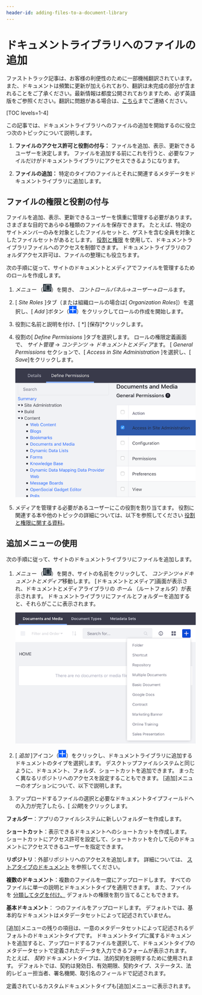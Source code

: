 ```yaml
---
header-id: adding-files-to-a-document-library
---
```


# ドキュメントライブラリへのファイルの追加

<p class="alert alert-info"><span class="wysiwyg-color-blue120">ファストトラック記事は、お客様の利便性のために一部機械翻訳されています。また、ドキュメントは頻繁に更新が加えられており、翻訳は未完成の部分が含まれることをご了承ください。最新情報は都度公開されておりますため、必ず英語版をご参照ください。翻訳に問題がある場合は、<a href="mailto:support-content-jp@liferay.com">こちら</a>までご連絡ください。</span></p>

[TOC levels=1-4]

この記事では、ドキュメントライブラリへのファイルの追加を開始するのに役立つ次のトピックについて説明します。

1.  **ファイルのアクセス許可と役割の付与：** ファイルを追加、表示、更新できるユーザーを決定します。 ファイルを追加する前にこれを行うと、必要なファイルだけがドキュメントライブラリにアクセスできるようになります。

2.  **ファイルの追加：** 特定のタイプのファイルとそれに関連するメタデータをドキュメントライブラリに追加します。

## ファイルの権限と役割の付与

ファイルを追加、表示、更新できるユーザーを慎重に管理する必要があります。 さまざまな目的であらゆる種類のファイルを保存できます。 たとえば、特定のサイトメンバーのみを対象としたファイルセットと、ゲストを含む全員を対象としたファイルセットがあるとします。 [役割と権限](/docs/7-1/user/-/knowledge_base/u/roles-and-permissions) を使用して、ドキュメントライブラリファイルへのアクセスを制御できます。 ドキュメントライブラリのフォルダアクセス許可は、ファイルの整理にも役立ちます。

次の手順に従って、サイトのドキュメントとメディアでファイルを管理するためのロールを作成します。

1.  *メニュー* （![Product Menu](../../../../images/icon-menu.png)）を開き、 *コントロールパネル→ユーザー→ロール*ます。

2.  [ *Site Roles* ]タブ（または組織ロールの場合は[ *Organization Roles*]）を選択し、[ *Add* ]ボタン（![Add](../../../../images/icon-add.png)）をクリックしてロールの作成を開始します。

3.  役割に名前と説明を付け、[ *] [保存]*クリックします。

4.  役割の[ *Define Permissions* ]タブを選択します。 ロールの権限定義画面で、 *サイト管理* → *コンテンツ* → *ドキュメントとメディア*ます。 [ *General Permissions* セクションで、[ *Access in Site Administration* ]を選択し、[ *Save*]をクリックします。

    ![図1：サイト管理からドキュメントとメディアにアクセスする特定のユーザーの役割を定義すると役立つことがよくあります。](../../../../images/dm-define-role-permissions.png)

5.  メディアを管理する必要があるユーザーにこの役割を割り当てます。 役割に関連する本や他のトピックの詳細については、以下を参照してください [役割と権限に関する資料](/docs/7-1/user/-/knowledge_base/u/roles-and-permissions)。

## 追加メニューの使用

次の手順に従って、サイトのドキュメントライブラリにファイルを追加します。

1.  *メニュー* （![Product Menu](../../../../images/icon-menu.png)）を開き、サイトの名前をクリックして、 *コンテンツ→ドキュメントとメディア*移動します。 [ドキュメントとメディア]画面が表示され、ドキュメントとメディアライブラリの *ホーム* （ルートフォルダ）が表示されます。 ドキュメントライブラリにファイルとフォルダーを追加すると、それらがここに表示されます。

    ![図2：Documents and Mediaの* Home *フォルダは空から始まります。 ただし、[追加]メニューでは、あらゆる種類のドキュメントをライブラリにアップロードして追加できます。](../../../../images/dm-admin-add-menu.png)

2.  [ *追加* ]アイコン（![Add](../../../../images/icon-add.png)）をクリックし、ドキュメントライブラリに追加するドキュメントのタイプを選択します。 デスクトップファイルシステムと同じように、ドキュメント、フォルダ、ショートカットを追加できます。 まったく異なるリポジトリへのアクセスを設定することもできます。 [追加]メニューのオプションについて、以下で説明します。

3.  アップロードするファイルの選択と必要なドキュメントタイプフィールドへの入力が完了したら、[ *公開*]をクリックします。

**フォルダー**：アプリのファイルシステムに新しいフォルダーを作成します。

**ショートカット**：表示できるドキュメントへのショートカットを作成します。 ショートカットにアクセス許可を設定して、ショートカットを介して元のドキュメントにアクセスできるユーザーを指定できます。

**リポジトリ**：外部リポジトリへのアクセスを追加します。 詳細については、 [ストアタイプのドキュメント](/docs/7-0/user/-/knowledge_base/u/liferay-store-types) を参照してください。

**複数のドキュメント**：複数のファイルを一度にアップロードします。 すべてのファイルに単一の説明とドキュメントタイプを適用できます。 また、ファイルを [分類してタグを付け、](/docs/7-1/user/-/knowledge_base/u/organizing-content-with-tags-and-categories) デフォルトの権限を割り当てることもできます。

**基本ドキュメント**： </strong>つのファイルをアップロードします。 デフォルトでは、基本的なドキュメントはメタデータセットによって記述されていません。

[追加]メニューの残りの項目は、一意のメタデータセットによって記述されるデフォルトのドキュメントタイプです。 ドキュメントタイプに属するドキュメントを追加すると、アップロードするファイルを選択して、ドキュメントタイプのメタデータセットで定義されたデータを入力できるフォームが表示されます。 たとえば、 *契約* ドキュメントタイプは、法的契約を説明するために使用されます。 デフォルトでは、契約は発効日、有効期限、契約タイプ、ステータス、法的レビュー担当者、署名機関、取引名のフィールドで記述されます。

定義されているカスタムドキュメントタイプも[追加]メニューに表示されます。


<!--
Add this to the Add menu items in step 2 once the Google Drive plugin is released
for 7.1

    -   **Google Docs**: Available via the Liferay Plugin for Google Drive&trade; 
        from the 
        [Liferay Marketplace](https://web.liferay.com/marketplace). 
        This lets you create a file entry that links to a Google document. For 
        more information, see 
        [the documentation on accessing Google Docs&trade;](discover/portal/-/knowledge_base/7-1/accessing-google-docs). 
-->

